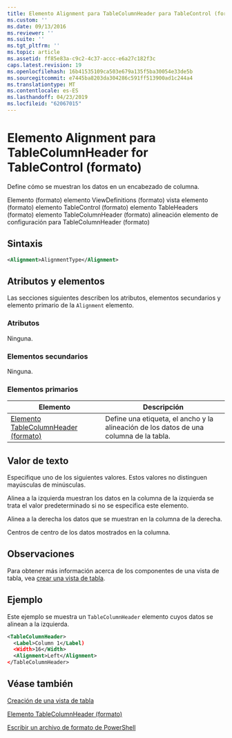 ```yaml
---
title: Elemento Alignment para TableColumnHeader para TableControl (formato) | Microsoft Docs
ms.custom: ''
ms.date: 09/13/2016
ms.reviewer: ''
ms.suite: ''
ms.tgt_pltfrm: ''
ms.topic: article
ms.assetid: ff85e83a-c9c2-4c37-accc-e6a27c182f3c
caps.latest.revision: 19
ms.openlocfilehash: 16b41535109ca503e679a135f5ba30054e33de5b
ms.sourcegitcommit: e7445ba8203da304286c591ff513900ad1c244a4
ms.translationtype: MT
ms.contentlocale: es-ES
ms.lasthandoff: 04/23/2019
ms.locfileid: "62067015"
---
```

# <a name="alignment-element-for-tablecolumnheader-for-tablecontrol-format"></a>Elemento Alignment para TableColumnHeader for TableControl (formato)

Define cómo se muestran los datos en un encabezado de columna.

Elemento (formato) elemento ViewDefinitions (formato) vista elemento (formato) elemento TableControl (formato) elemento TableHeaders (formato) elemento TableColumnHeader (formato) alineación elemento de configuración para TableColumnHeader (formato)

## <a name="syntax"></a>Sintaxis

```xml
<Alignment>AlignmentType</Alignment>
```

## <a name="attributes-and-elements"></a>Atributos y elementos

Las secciones siguientes describen los atributos, elementos secundarios y elemento primario de la `Alignment` elemento.

### <a name="attributes"></a>Atributos

Ninguna.

### <a name="child-elements"></a>Elementos secundarios

Ninguna.

### <a name="parent-elements"></a>Elementos primarios

|Elemento|Descripción|
|-------------|-----------------|
|[Elemento TableColumnHeader (formato)](./tablecolumnheader-element-format.md)|Define una etiqueta, el ancho y la alineación de los datos de una columna de la tabla.|

## <a name="text-value"></a>Valor de texto

Especifique uno de los siguientes valores. Estos valores no distinguen mayúsculas de minúsculas.

Alinea a la izquierda muestran los datos en la columna de la izquierda se trata el valor predeterminado si no se especifica este elemento.

Alinea a la derecha los datos que se muestran en la columna de la derecha.

Centros de centro de los datos mostrados en la columna.

## <a name="remarks"></a>Observaciones

Para obtener más información acerca de los componentes de una vista de tabla, vea [crear una vista de tabla](./creating-a-table-view.md).

## <a name="example"></a>Ejemplo

Este ejemplo se muestra un `TableColumnHeader` elemento cuyos datos se alinean a la izquierda.

```xml
<TableColumnHeader>
  <Label>Column 1</Label)
  <Width>16</Width>
  <Alignment>Left</Alignment>
</TableColumnHeader>
```

## <a name="see-also"></a>Véase también

[Creación de una vista de tabla](./creating-a-table-view.md)

[Elemento TableColumnHeader (formato)](./tablecolumnheader-element-format.md)

[Escribir un archivo de formato de PowerShell](./writing-a-powershell-formatting-file.md)
